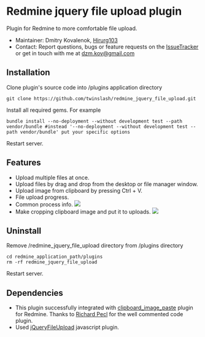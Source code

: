# Redmine jquery file upload plugin

Plugin for Redmine to more comfortable file upload.

* Maintainer: Dmitry Kovalenok, [Hirurg103](https://github.com/Hirurg103)
* Contact: Report questions, bugs or feature requests on the [IssueTracker](https://github.com/twinslash/redmine_jquery_file_upload/issues) or get in touch with me at [dzm.kov@gmail.com](mailto:dzm.kov@gmail.com)

## Installation

Clone plugin's source code into /plugins application directory
```console
git clone https://github.com/twinslash/redmine_jquery_file_upload.git
```

Install all required gems. For example
```console
bundle install --no-deployment --without development test --path vendor/bundle #instead '--no-deployment --without development test --path vendor/bundle' put your specific options
```

Restart server.

## Features

* Upload multiple files at once.
* Upload files by drag and drop from the desktop or file manager window.
* Upload image from clipboard by pressing Ctrl + V.
* File upload progress.
* Common process info.
![](http://farm9.staticflickr.com/8365/8502375713_b1e53ae0b1_c.jpg)
* Make cropping clipboard image and put it to uploads.
![](http://farm9.staticflickr.com/8521/8503481966_d542f08765_c.jpg)

## Uninstall

Remove /redmine_jquery_file_upload directory from /plugins directory
```console
cd redmine_application_path/plugins
rm -rf redmine_jquery_file_upload
```

Restart server.

## Dependencies

* This plugin successfully integrated with [clipboard_image_paste](https://github.com/peclik/clipboard_image_paste) plugin for Redmine. Thanks to [Richard Pecl](https://github.com/peclik) for the well commented code plugin.
* Used  [jQueryFileUpload](https://github.com/blueimp/jQuery-File-Upload) javascript plugin.
